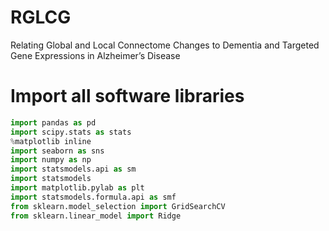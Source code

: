 # RGLCG
Relating Global and Local Connectome Changes to Dementia and Targeted Gene Expressions in Alzheimer’s Disease

# Import all software libraries

```python
import pandas as pd
import scipy.stats as stats
%matplotlib inline
import seaborn as sns
import numpy as np
import statsmodels.api as sm
import statsmodels
import matplotlib.pylab as plt
import statsmodels.formula.api as smf
from sklearn.model_selection import GridSearchCV
from sklearn.linear_model import Ridge
```
